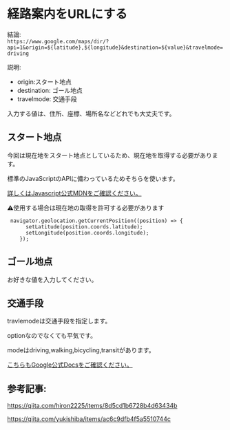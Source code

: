 # 経路案内をURLにする

結論:  
`https://www.google.com/maps/dir/?api=1&origin=${latitude},${longitude}&destination=${value}&travelmode=driving`

説明:

- origin:スタート地点
- destination: ゴール地点
- travelmode: 交通手段
  
入力する値は、住所、座標、場所名などどれでも大丈夫です。

## スタート地点

今回は現在地をスタート地点としているため、現在地を取得する必要があります。

標準のJavaScriptのAPIに備わっているためそちらを使います。

[詳しくはJavascript公式MDNをご確認ください。](https://developer.mozilla.org/ja/docs/Web/API/Geolocation_API)

⚠使用する場合は現在地の取得を許可する必要があります

``` react
 navigator.geolocation.getCurrentPosition((position) => {
      setLatitude(position.coords.latitude);
      setLongitude(position.coords.longitude);
    });
```

## ゴール地点

お好きな値を入力してください。

## 交通手段

travlemodeは交通手段を指定します。

optionなのでなくても平気です。

modeはdriving,walking,bicycling,transitがあります。

[こちらもGoogle公式Docsをご確認ください。](https://developers.google.com/maps/documentation/javascript/examples/directions-travel-modes)

## 参考記事:

https://qiita.com/hiron2225/items/8d5cd1b6728b4d63434b

https://qiita.com/yukishiba/items/ac6c9dfb4f5a5510744c
